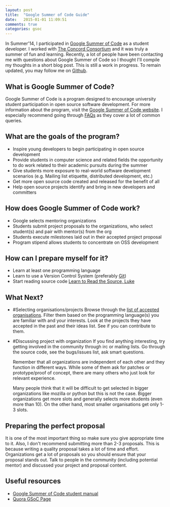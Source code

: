```yaml
---
layout: post
title:  "Google Summer of Code Guide"
date:   2015-01-01 11:09:51
comments: true
categories: gsoc
---
```


In Summer'14, I participated in [Google Summer of Code][melange] as a student developer. I worked with [The Concord Consortium][cc] and it was truly a summer of fun and learning. Recently, a lot of people have been contacting me with questions about Google Summer of Code so I thought I'll compile my thoughts in a short blog post. This is still a work in progress. To remain updated, you may follow me on [Github][github].

## What is Google Summer of Code?
Google Summer of Code is a program designed to encourage university student participation in open source software development. For more information about the program, visit the [Google Summer of Code website][gsoc-website]. I especially recommend going through [FAQs][gsoc-faq] as they cover a lot of common queries.

## What are the goals of the program?
- Inspire young developers to begin participating in open source development
- Provide students in computer science and related fields the opportunity to do work related to their academic pursuits during the summer
- Give students more exposure to real-world software development scenarios (e.g. Mailing list etiquette, distributed development, etc.)
- Get more open source code created and released for the benefit of all
- Help open source projects identify and bring in new developers and committers

## How does Google Summer of Code work?
- Google selects mentoring organizations
- Students submit project proposals to the organizations, who select student(s) and pair with mentor(s) from the org
- Students execute milestones laid out in their accepted project proposal
- Program stipend allows students to concentrate on OSS development

## How can I prepare myself for it?
- Learn at least one programming language
- Learn to use a Version Control System (preferably [Git][git])
- Start reading source code [Learn to Read the Source, Luke][read-the-source]

## What Next?
- #Selecting organisations/projects
  Browse through the [list of accepted organisations][gsoc-14-accepted-orgs]. Filter them based on the programming language(s) you are familiar with and your interests. Look at the projects they have accepted in the past and their ideas list. See if you can contribute to them.

- #Discussing project with organization
  If you find anything interesting, try getting involved in the community through irc or mailing lists. Go through the source code, see the bugs/issues list, ask smart questions.

  Remember that all organizations are independent of each other and they function in different ways. While some of them ask for patches or prototype/proof of concept, there are many others who just look for relevant experience.

  Many people think that it will be difficult to get selected in bigger organizations like mozilla or python but this is not the case. Bigger organizations get more slots and generally selects more students (even more than 10). On the other hand, most smaller organisations get only 1-3 slots.

## Preparing the perfect proposal
It is one of the most important thing so make sure you give appropriate time to it. Also, I don't recommend submitting more than 2-3 proposals. This is because writing a quality proposal takes a lot of time and effort. Organizations get a lot of proposals so you should ensure that your proposal stands out. Talk to people in the community (including potential mentor) and discussed your project and proposal content.

## Useful resources
- [Google Summer of Code student manual][gsoc-student-manual]
- [Quora GSoC Page][quora-gsoc-page]

[melange]: https://www.google-melange.com
[cc]: http://concord.org
[github]: https://github.com/apeeyush
[gsoc-website]: https://www.google-melange.com/gsoc/homepage/google/gsoc2015
[gsoc-faq]: https://www.google-melange.com/gsoc/document/show/gsoc_program/google/gsoc2015/help_page
[git]: http://git-scm.com
[gsoc-student-manual]: http://flossmanuals.net/GSoCStudentGuide/
[read-the-source]: http://blog.codinghorror.com/learn-to-read-the-source-luke/
[gsoc-14-accepted-orgs]: http://www.google-melange.com/gsoc/org/list/public/google/gsoc2014
[quora-gsoc-page]: http://www.quora.com/Google-Summer-of-Code-GSoC
